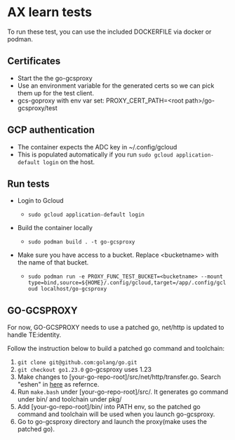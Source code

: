 # AX learn tests

To run these test, you can use the included DOCKERFILE via docker or podman.

## Certificates
 - Start the the go-gcsproxy 
 - Use an environment variable for the generated certs so we can pick them up for the test client.
 - gcs-goproxy with env var set: PROXY_CERT_PATH=&lt;root path&gt;/go-gcsproxy/test
  
## GCP authentication
 - The container expects the ADC key in ~/.config/gcloud
 - This is populated automatically if you run `sudo gcloud application-default login` on the host.

## Run tests
- Login to Gcloud
  - `sudo gcloud application-default login`

- Build the container locally
  - `sudo podman build . -t go-gcsproxy`
- Make sure you have access to a bucket. Replace &lt;bucketname&gt; with the name of that bucket.
  - `sudo podman run -e PROXY_FUNC_TEST_BUCKET=<bucketname> --mount type=bind,source=${HOME}/.config/gcloud,target=/app/.config/gcloud localhost/go-gcsproxy`

## GO-GCSPROXY
For now, GO-GCSPROXY needs to use a patched go, net/http is updated to handle TE:identity. 

Follow the instruction below to build a patched go command and toolchain:
1. ```git clone git@github.com:golang/go.git```
2. ```git checkout go1.23.0``` go-gcsproxy uses 1.23
3. Make changes to [your-go-repo-root]/src/net/http/transfer.go. Search "eshen" in [here](./go-net-http-patch/transfer.go) as refernce. 
4. Run ```make.bash``` under [your-go-repo-root]/src/. It generates go command under bin/ and toolchain under pkg/
5. Add [your-go-repo-root]/bin/ into PATH env, so the patched go command and toolchain will be used when you launch go-gcsproxy.
6. Go to go-gcsproxy directory and launch the proxy(make uses the patched go). 
